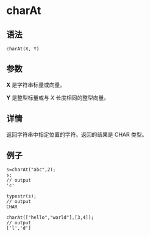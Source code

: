 # charAt

## 语法

`charAt(X, Y)`

## 参数

**X** 是字符串标量或向量。

**Y** 是整型标量或与 *X* 长度相同的整型向量。

## 详情

返回字符串中指定位置的字符。返回的结果是 CHAR 类型。

## 例子

```
s=charAt("abc",2);
s;
// output
'c'

typestr(s);
// output
CHAR

charAt(["hello","world"],[3,4]);
// output
['l','d']
```


